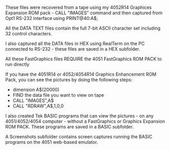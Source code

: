 These files were recovered from a tape using my 4052R14 Graphices Expansion ROM pack - CALL "IMAGES" command and then captured from Opt1 RS-232 interface using PRINT@40:A$;

All the DATA TEXT files contain the full 7-bit ASCII character set including 32 control characters.

I also captured all the DATA files in HEX using RealTerm on the PC connected to RS-232 - these files are saved in a HEX subfolder.

All these FastGraphics files REQUIRE the 4051 FastGraphics ROM PACK to run directly

If you have the 4051R14 or 4052/4054R14 Graphics Enhancement ROM Pack, you can see the pictures by doing the following steps:
- dimension A$(20000)
- FIND the data file you want to view on tape
- CALL "IMAGES",A$
- CALL "RDRAW",A$,1,0,0

I also created Tek BASIC programs that can view the pictures - on any 4051/4052/4054 computer - without a FastGraphics or Graphics Expansion ROM PACK.  These programs are saved in a BASIC subfolder.

A Screenshots subfolder contains screen captures running the BASIC programs on the 4051 web-based emulator.
